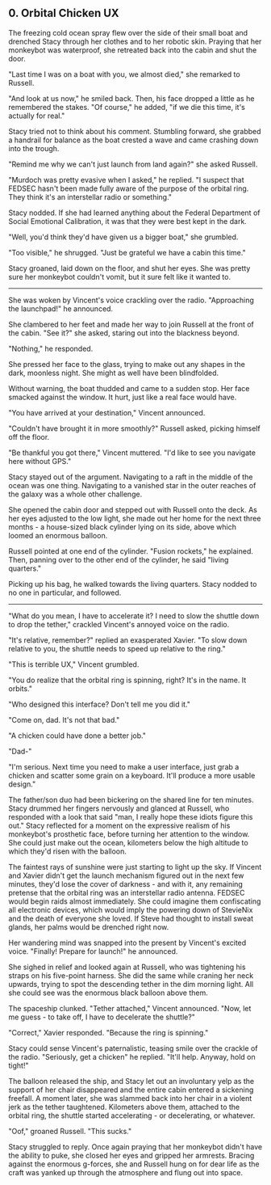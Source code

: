 ## 0. Orbital Chicken UX

The freezing cold ocean spray flew over the side of their small boat and drenched Stacy through her clothes and to her robotic skin. Praying that her monkeybot was waterproof, she retreated back into the cabin and shut the door.

"Last time I was on a boat with you, we almost died," she remarked to Russell.

"And look at us now," he smiled back. Then, his face dropped a little as he remembered the stakes. "Of course," he added, "if we die this time, it's actually for real."

Stacy tried not to think about his comment. Stumbling forward, she grabbed a handrail for balance as the boat crested a wave and came crashing down into the trough.

"Remind me why we can't just launch from land again?" she asked Russell.

"Murdoch was pretty evasive when I asked," he replied. "I suspect that FEDSEC hasn't been made fully aware of the purpose of the orbital ring. They think it's an interstellar radio or something."

Stacy nodded. If she had learned anything about the Federal Department of Social Emotional Calibration, it was that they were best kept in the dark.

"Well, you'd think they'd have given us a bigger boat," she grumbled.

"Too visible," he shrugged. "Just be grateful we have a cabin this time."

Stacy groaned, laid down on the floor, and shut her eyes. She was pretty sure her monkeybot couldn't vomit, but it sure felt like it wanted to.

---

She was woken by Vincent's voice crackling over the radio. "Approaching the launchpad!" he announced.

She clambered to her feet and made her way to join Russell at the front of the cabin. "See it?" she asked, staring out into the blackness beyond.

"Nothing," he responded.

She pressed her face to the glass, trying to make out any shapes in the dark, moonless night. She might as well have been blindfolded.

Without warning, the boat thudded and came to a sudden stop. Her face smacked against the window. It hurt, just like a real face would have.

"You have arrived at your destination," Vincent announced.

"Couldn't have brought it in more smoothly?" Russell asked, picking himself off the floor.

"Be thankful you got there," Vincent muttered. "I'd like to see you navigate here without GPS."

Stacy stayed out of the argument. Navigating to a raft in the middle of the ocean was one thing. Navigating to a vanished star in the outer reaches of the galaxy was a whole other challenge.

She opened the cabin door and stepped out with Russell onto the deck. As her eyes adjusted to the low light, she made out her home for the next three months - a house-sized black cylinder lying on its side, above which loomed an enormous balloon.

Russell pointed at one end of the cylinder. "Fusion rockets," he explained. Then, panning over to the other end of the cylinder, he said "living quarters."

Picking up his bag, he walked towards the living quarters. Stacy nodded to no one in particular, and followed.

---

"What do you mean, I have to accelerate it? I need to slow the shuttle down to drop the tether," crackled Vincent's annoyed voice on the radio.

"It's relative, remember?" replied an exasperated Xavier. "To slow down relative to you, the shuttle needs to speed up relative to the ring."

"This is terrible UX," Vincent grumbled.

"You do realize that the orbital ring is spinning, right? It's in the name. It orbits."

"Who designed this interface? Don't tell me you did it."

"Come on, dad. It's not that bad."

"A chicken could have done a better job."

"Dad-"

"I'm serious. Next time you need to make a user interface, just grab a chicken and scatter some grain on a keyboard. It'll produce a more usable design."

The father/son duo had been bickering on the shared line for ten minutes. Stacy drummed her fingers nervously and glanced at Russell, who responded with a look that said "man, I really hope these idiots figure this out." Stacy reflected for a moment on the expressive realism of his monkeybot's prosthetic face, before turning her attention to the window. She could just make out the ocean, kilometers below the high altitude to which they'd risen with the balloon.

The faintest rays of sunshine were just starting to light up the sky. If Vincent and Xavier didn't get the launch mechanism figured out in the next few minutes, they'd lose the cover of darkness - and with it, any remaining pretense that the orbital ring was an interstellar radio antenna. FEDSEC would begin raids almost immediately. She could imagine them confiscating all electronic devices, which would imply the powering down of StevieNix and the death of everyone she loved. If Steve had thought to install sweat glands, her palms would be drenched right now.

Her wandering mind was snapped into the present by Vincent's excited voice. "Finally! Prepare for launch!" he announced.

She sighed in relief and looked again at Russell, who was tightening his straps on his five-point harness. She did the same while craning her neck upwards, trying to spot the descending tether in the dim morning light. All she could see was the enormous black balloon above them.

The spaceship clunked. "Tether attached," Vincent announced. "Now, let me guess - to take off, I have to decelerate the shuttle?"

"Correct," Xavier responded. "Because the ring is spinning."

Stacy could sense Vincent's paternalistic, teasing smile over the crackle of the radio. "Seriously, get a chicken" he replied. "It'll help. Anyway, hold on tight!"

The balloon released the ship, and Stacy let out an involuntary yelp as the support of her chair disappeared and the entire cabin entered a sickening freefall. A moment later, she was slammed back into her chair in a violent jerk as the tether taughtened. Kilometers above them, attached to the orbital ring, the shuttle started accelerating - or decelerating, or whatever.

"Oof," groaned Russell. "This sucks."

Stacy struggled to reply. Once again praying that her monkeybot didn't have the ability to puke, she closed her eyes and gripped her armrests. Bracing against the enormous g-forces, she and Russell hung on for dear life as the craft was yanked up through the atmosphere and flung out into space.
